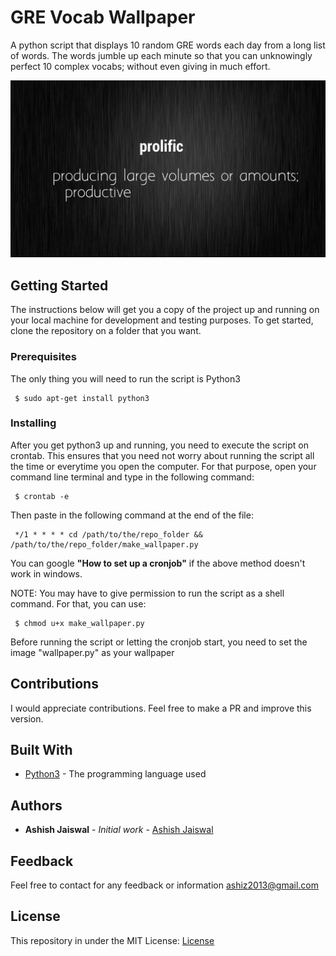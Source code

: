# GRE Vocab Wallpaper

A python script that displays 10 random GRE words each day from a long list of words. The words jumble up each minute so that you can unknowingly perfect 10 complex vocabs; without even giving in much effort.

![alt text](https://github.com/asheeshcric/gre-vocab-wallpaper/blob/master/wallpaper.jpg)


## Getting Started

The instructions below will get you a copy of the project up and running on your local machine for development and testing purposes. To get started, clone the repository on a folder that you want.

### Prerequisites

The only thing you will need to run the script is Python3

```
 $ sudo apt-get install python3
```

### Installing

After you get python3 up and running, you need to execute the script on crontab. This ensures that you need not worry about running the script all the time or everytime you open the computer.
For that purpose, open your command line terminal and type in the following command:

```
 $ crontab -e
```

Then paste in the following command at the end of the file:

```
 */1 * * * * cd /path/to/the/repo_folder && /path/to/the/repo_folder/make_wallpaper.py
```
You can google **"How to set up a cronjob"** if the above method doesn't work in windows.

NOTE: You may have to give permission to run the script as a shell command. For that, you can use:

```
 $ chmod u+x make_wallpaper.py
```

Before running the script or letting the cronjob start, you need to set the image "wallpaper.py" as your wallpaper

## Contributions

I would appreciate contributions. Feel free to make a PR and improve this version.


## Built With

* [Python3](https://docs.python.org/3/) - The programming language used


## Authors

* **Ashish Jaiswal** - *Initial work* - [Ashish Jaiswal](http://jashish.com.np)

## Feedback

Feel free to contact for any feedback or information <ashiz2013@gmail.com>

## License

This repository in under the MIT License: [License](https://github.com/asheeshcric/gre-vocab-wallpaper/blob/master/LICENSE)
